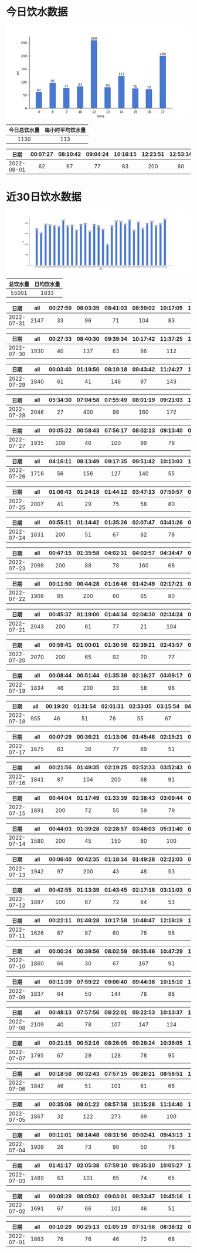 # 今日饮水数据

<div align=center>
<img src="today.jpg" style="zoom: 100%;" />

| 今日总饮水量 | 每小时平均饮水量 |
| :----: | :----: |
| 1130 | 113 |
</div>

| 日期 | 00:07:27 | 08:10:42 | 09:04:24 | 10:16:15 | 12:23:51 | 12:53:34 | 13:13:56 | 14:55:40 | 15:14:04 | 15:52:02 | 16:37:31 | 17:26:40 |
| :----: | :----: | :----: | :----: | :----: | :----: | :----: | :----: | :----: | :----: | :----: | :----: | :----: |
| 2022-08-01 | 62 | 97 | 77 | 83 | 200 | 60 | 80 | 123 | 46 | 29 | 73 | 200 |

# 近30日饮水数据

<div align=center>
<img src="30.jpg"style="zoom: 100%;" />

| 总饮水量 | 日均饮水量 |
| :----: | :----: |
| 55001 | 1833 |
</div>

| 日期 | all | 00:27:59 | 08:03:39 | 08:41:03 | 08:59:02 | 10:17:05 | 11:26:11 | 12:24:12 | 12:57:51 | 13:49:24 | 16:23:35 | 17:23:16 | 18:49:14 | 19:33:17 | 20:11:04 | 21:35:10 | 21:54:28 | 23:16:26 | 23:51:28 |
| :----: | :----: | :----: | :----: | :----: | :----: | :----: | :----: | :----: | :----: | :----: | :----: | :----: | :----: | :----: | :----: | :----: | :----: | :----: | :----: |
| 2022-07-31 | 2147 | 33 | 96 | 71 | 104 | 83 | 133 | 200 | 88 | 87 | 116 | 200 | 88 | 108 | 99 | 400 | 98 | 103 | 40 |

| 日期 | all | 00:27:33 | 08:40:30 | 09:39:34 | 10:17:42 | 11:37:25 | 12:34:25 | 13:05:40 | 14:01:54 | 14:58:03 | 15:16:41 | 16:00:31 | 16:35:22 | 17:19:48 | 17:44:08 | 18:38:31 | 19:41:27 | 20:42:24 | 21:12:27 | 21:59:13 | 22:51:13 | 23:32:06 |
| :----: | :----: | :----: | :----: | :----: | :----: | :----: | :----: | :----: | :----: | :----: | :----: | :----: | :----: | :----: | :----: | :----: | :----: | :----: | :----: | :----: | :----: | :----: |
| 2022-07-30 | 1930 | 40 | 137 | 63 | 86 | 112 | 200 | 79 | 86 | 98 | 61 | 60 | 88 | 200 | 150 | 71 | 55 | 61 | 86 | 104 | 67 | 26 |

| 日期 | all | 00:03:40 | 01:19:50 | 08:19:18 | 09:43:42 | 11:24:27 | 12:24:55 | 12:57:49 | 13:42:50 | 14:18:20 | 15:16:13 | 16:14:24 | 17:41:19 | 18:05:20 | 19:35:15 | 20:08:01 | 20:33:24 | 21:15:32 | 21:59:23 | 23:14:54 |
| :----: | :----: | :----: | :----: | :----: | :----: | :----: | :----: | :----: | :----: | :----: | :----: | :----: | :----: | :----: | :----: | :----: | :----: | :----: | :----: | :----: |
| 2022-07-29 | 1840 | 61 | 41 | 146 | 97 | 143 | 200 | 45 | 72 | 107 | 82 | 44 | 35 | 59 | 400 | 56 | 69 | 83 | 45 | 55 |

| 日期 | all | 05:34:30 | 07:04:58 | 07:55:49 | 08:01:19 | 09:21:03 | 10:05:19 | 11:33:10 | 12:20:31 | 13:04:09 | 14:40:55 | 15:27:36 | 16:20:55 | 17:21:35 | 19:08:33 | 19:58:25 | 21:23:52 | 22:27:46 |
| :----: | :----: | :----: | :----: | :----: | :----: | :----: | :----: | :----: | :----: | :----: | :----: | :----: | :----: | :----: | :----: | :----: | :----: | :----: |
| 2022-07-28 | 2046 | 27 | 400 | 98 | 160 | 172 | 26 | 57 | 200 | 138 | 102 | 65 | 89 | 200 | 144 | 63 | 37 | 68 |

| 日期 | all | 00:05:22 | 00:58:43 | 07:56:17 | 08:02:13 | 09:13:40 | 09:44:58 | 10:24:10 | 10:54:24 | 11:33:07 | 12:16:58 | 13:06:53 | 13:44:17 | 14:15:26 | 14:48:32 | 15:31:54 | 17:21:59 | 17:31:24 | 19:51:37 | 20:39:33 | 21:06:53 |
| :----: | :----: | :----: | :----: | :----: | :----: | :----: | :----: | :----: | :----: | :----: | :----: | :----: | :----: | :----: | :----: | :----: | :----: | :----: | :----: | :----: | :----: |
| 2022-07-27 | 1935 | 108 | 46 | 100 | 99 | 78 | 58 | 88 | 65 | 64 | 200 | 72 | 79 | 78 | 89 | 69 | 200 | 61 | 238 | 90 | 53 |

| 日期 | all | 04:16:11 | 08:13:49 | 09:17:35 | 09:51:42 | 10:13:03 | 12:18:05 | 13:05:32 | 14:17:04 | 15:13:36 | 16:55:47 | 17:16:36 | 17:35:11 | 19:00:43 | 19:57:50 | 20:45:07 | 21:45:56 | 23:00:59 |
| :----: | :----: | :----: | :----: | :----: | :----: | :----: | :----: | :----: | :----: | :----: | :----: | :----: | :----: | :----: | :----: | :----: | :----: | :----: |
| 2022-07-26 | 1716 | 56 | 156 | 127 | 140 | 55 | 200 | 38 | 113 | 105 | 87 | 200 | 78 | 98 | 26 | 67 | 96 | 74 |

| 日期 | all | 01:06:43 | 01:24:18 | 01:44:12 | 03:47:13 | 07:50:57 | 08:17:16 | 08:59:21 | 10:10:35 | 11:17:55 | 12:16:49 | 13:04:39 | 14:25:08 | 15:12:32 | 17:30:30 | 17:32:21 | 18:23:05 | 18:59:27 | 19:52:52 | 20:43:07 | 21:13:37 | 21:58:12 | 22:47:19 | 22:50:44 |
| :----: | :----: | :----: | :----: | :----: | :----: | :----: | :----: | :----: | :----: | :----: | :----: | :----: | :----: | :----: | :----: | :----: | :----: | :----: | :----: | :----: | :----: | :----: | :----: | :----: |
| 2022-07-25 | 2007 | 41 | 29 | 75 | 58 | 80 | 120 | 93 | 116 | 128 | 200 | 116 | 115 | 67 | 200 | 24 | 88 | 85 | 78 | 77 | 67 | 29 | 43 | 78 |

| 日期 | all | 00:55:11 | 01:14:42 | 01:35:26 | 02:07:47 | 03:41:26 | 04:14:03 | 05:47:23 | 07:15:52 | 08:12:59 | 08:20:08 | 09:46:32 | 10:12:13 | 16:01:16 | 16:53:34 | 17:34:40 | 18:03:55 | 19:04:12 | 19:34:56 | 19:54:54 | 20:22:36 | 20:52:21 | 21:35:16 | 22:49:50 | 23:47:09 |
| :----: | :----: | :----: | :----: | :----: | :----: | :----: | :----: | :----: | :----: | :----: | :----: | :----: | :----: | :----: | :----: | :----: | :----: | :----: | :----: | :----: | :----: | :----: | :----: | :----: | :----: |
| 2022-07-24 | 1631 | 200 | 51 | 67 | 82 | 78 | 37 | 92 | 63 | 77 | 20 | 59 | 90 | 40 | 78 | 55 | 11 | 66 | 61 | 40 | 36 | 71 | 70 | 95 | 92 |

| 日期 | all | 00:47:15 | 01:35:58 | 04:02:31 | 04:02:57 | 04:34:47 | 05:06:45 | 05:36:34 | 06:08:27 | 06:48:43 | 07:13:22 | 07:44:55 | 08:12:25 | 08:29:09 | 09:10:56 | 11:08:49 | 11:27:40 | 12:10:33 | 12:23:48 | 18:22:39 | 20:43:47 | 21:42:20 | 22:28:42 | 22:46:24 | 23:55:55 |
| :----: | :----: | :----: | :----: | :----: | :----: | :----: | :----: | :----: | :----: | :----: | :----: | :----: | :----: | :----: | :----: | :----: | :----: | :----: | :----: | :----: | :----: | :----: | :----: | :----: | :----: |
| 2022-07-23 | 2098 | 200 | 88 | 78 | 160 | 68 | 300 | 49 | 29 | 44 | 71 | 77 | 43 | 117 | 134 | 26 | 58 | 62 | 77 | 88 | 33 | 98 | 88 | 66 | 44 |

| 日期 | all | 00:11:50 | 00:44:28 | 01:16:46 | 01:42:49 | 02:17:21 | 02:41:25 | 03:02:38 | 03:37:17 | 04:07:39 | 06:02:10 | 06:57:53 | 07:39:00 | 08:13:16 | 17:03:48 | 17:35:14 | 18:23:33 | 20:03:24 | 20:32:21 | 21:35:54 | 22:47:49 |
| :----: | :----: | :----: | :----: | :----: | :----: | :----: | :----: | :----: | :----: | :----: | :----: | :----: | :----: | :----: | :----: | :----: | :----: | :----: | :----: | :----: | :----: |
| 2022-07-22 | 1908 | 85 | 200 | 60 | 65 | 80 | 31 | 90 | 83 | 70 | 79 | 79 | 96 | 27 | 82 | 92 | 106 | 400 | 76 | 59 | 48 |

| 日期 | all | 00:45:37 | 01:19:00 | 01:44:34 | 02:04:30 | 02:34:24 | 03:18:24 | 04:07:03 | 05:00:48 | 06:07:47 | 06:41:43 | 07:30:00 | 08:09:06 | 08:23:28 | 13:34:05 | 16:16:12 | 17:28:55 | 18:15:31 | 18:46:26 | 19:50:34 | 21:21:57 | 22:13:04 | 23:14:12 | 23:39:42 |
| :----: | :----: | :----: | :----: | :----: | :----: | :----: | :----: | :----: | :----: | :----: | :----: | :----: | :----: | :----: | :----: | :----: | :----: | :----: | :----: | :----: | :----: | :----: | :----: | :----: |
| 2022-07-21 | 2043 | 200 | 61 | 77 | 21 | 104 | 65 | 33 | 200 | 77 | 50 | 76 | 41 | 25 | 63 | 70 | 53 | 155 | 21 | 400 | 71 | 92 | 49 | 39 |

| 日期 | all | 00:59:41 | 01:00:01 | 01:30:59 | 02:39:21 | 02:43:57 | 03:19:24 | 03:56:37 | 04:26:25 | 04:43:26 | 05:25:09 | 05:55:45 | 06:25:26 | 08:50:27 | 14:14:31 | 14:46:21 | 15:25:26 | 15:56:38 | 16:32:21 | 17:26:53 | 18:05:02 | 19:13:43 | 20:27:25 | 21:38:16 | 22:32:58 | 23:00:00 | 23:55:24 |
| :----: | :----: | :----: | :----: | :----: | :----: | :----: | :----: | :----: | :----: | :----: | :----: | :----: | :----: | :----: | :----: | :----: | :----: | :----: | :----: | :----: | :----: | :----: | :----: | :----: | :----: | :----: | :----: |
| 2022-07-20 | 2070 | 200 | 65 | 92 | 70 | 77 | 29 | 63 | 69 | 31 | 200 | 59 | 82 | 49 | 92 | 71 | 84 | 124 | 76 | 81 | 71 | 84 | 22 | 63 | 68 | 93 | 55 |

| 日期 | all | 00:08:44 | 00:51:44 | 01:35:39 | 02:16:27 | 03:09:17 | 03:50:58 | 05:57:37 | 05:59:34 | 07:11:34 | 08:15:08 | 09:47:17 | 10:03:17 | 11:31:40 | 11:51:25 | 13:11:55 | 18:00:30 | 20:37:13 | 21:15:06 | 21:54:44 | 22:32:24 |
| :----: | :----: | :----: | :----: | :----: | :----: | :----: | :----: | :----: | :----: | :----: | :----: | :----: | :----: | :----: | :----: | :----: | :----: | :----: | :----: | :----: | :----: |
| 2022-07-19 | 1834 | 46 | 200 | 33 | 58 | 96 | 49 | 134 | 92 | 67 | 72 | 27 | 77 | 57 | 68 | 475 | 47 | 55 | 66 | 60 | 55 |

| 日期 | all | 00:19:20 | 01:31:54 | 02:01:31 | 02:33:05 | 03:15:54 | 04:02:36 | 14:30:21 | 15:17:35 | 16:30:27 | 18:46:49 | 20:22:57 | 21:48:26 | 22:21:18 | 22:45:30 |
| :----: | :----: | :----: | :----: | :----: | :----: | :----: | :----: | :----: | :----: | :----: | :----: | :----: | :----: | :----: | :----: |
| 2022-07-18 | 955 | 46 | 51 | 78 | 55 | 67 | 50 | 76 | 66 | 32 | 66 | 104 | 95 | 62 | 107 |

| 日期 | all | 00:07:29 | 00:36:21 | 01:13:06 | 01:45:46 | 02:15:21 | 03:01:37 | 03:39:53 | 12:32:03 | 13:34:08 | 14:02:53 | 14:34:21 | 15:04:32 | 15:34:47 | 16:09:13 | 17:10:45 | 18:04:26 | 19:22:00 | 19:53:51 | 20:48:52 | 20:52:21 | 21:39:27 | 22:23:10 | 22:57:00 | 23:19:29 | 23:49:38 |
| :----: | :----: | :----: | :----: | :----: | :----: | :----: | :----: | :----: | :----: | :----: | :----: | :----: | :----: | :----: | :----: | :----: | :----: | :----: | :----: | :----: | :----: | :----: | :----: | :----: | :----: | :----: |
| 2022-07-17 | 1675 | 63 | 36 | 77 | 89 | 51 | 21 | 26 | 200 | 68 | 61 | 33 | 72 | 55 | 96 | 97 | 28 | 58 | 57 | 29 | 84 | 52 | 89 | 62 | 73 | 98 |

| 日期 | all | 00:21:56 | 01:49:35 | 02:19:25 | 02:52:33 | 03:52:43 | 04:35:09 | 05:05:34 | 05:58:53 | 14:15:50 | 14:46:19 | 15:16:18 | 16:13:01 | 17:19:07 | 18:59:31 | 20:36:07 | 21:30:22 | 22:13:34 | 22:47:11 | 23:37:54 |
| :----: | :----: | :----: | :----: | :----: | :----: | :----: | :----: | :----: | :----: | :----: | :----: | :----: | :----: | :----: | :----: | :----: | :----: | :----: | :----: | :----: |
| 2022-07-16 | 1841 | 87 | 104 | 200 | 68 | 91 | 55 | 85 | 75 | 58 | 57 | 62 | 90 | 112 | 68 | 400 | 31 | 66 | 72 | 60 |

| 日期 | all | 00:44:04 | 01:17:49 | 01:33:39 | 02:38:43 | 03:09:44 | 03:48:10 | 04:57:28 | 05:53:46 | 06:13:39 | 07:45:24 | 16:19:50 | 16:42:43 | 18:05:50 | 19:03:32 | 19:44:47 | 20:18:40 | 20:50:11 | 21:20:24 | 21:50:27 | 22:20:03 | 22:43:35 | 23:13:43 | 23:43:28 |
| :----: | :----: | :----: | :----: | :----: | :----: | :----: | :----: | :----: | :----: | :----: | :----: | :----: | :----: | :----: | :----: | :----: | :----: | :----: | :----: | :----: | :----: | :----: | :----: | :----: |
| 2022-07-15 | 1891 | 200 | 72 | 55 | 59 | 79 | 65 | 80 | 60 | 58 | 68 | 73 | 120 | 98 | 85 | 54 | 55 | 200 | 123 | 50 | 67 | 45 | 68 | 57 |

| 日期 | all | 00:44:03 | 01:39:28 | 02:28:57 | 03:48:03 | 05:31:40 | 06:42:25 | 07:41:26 | 16:06:15 | 16:36:29 | 17:06:31 | 19:44:29 | 21:25:36 | 22:42:54 | 23:48:39 |
| :----: | :----: | :----: | :----: | :----: | :----: | :----: | :----: | :----: | :----: | :----: | :----: | :----: | :----: | :----: | :----: |
| 2022-07-14 | 1580 | 200 | 45 | 150 | 80 | 100 | 87 | 49 | 122 | 78 | 40 | 400 | 88 | 88 | 53 |

| 日期 | all | 00:06:40 | 00:42:35 | 01:18:34 | 01:49:28 | 02:22:03 | 02:56:59 | 03:31:49 | 04:28:17 | 04:58:45 | 05:58:43 | 06:34:47 | 06:51:32 | 07:49:07 | 08:56:46 | 15:31:13 | 16:02:19 | 17:10:22 | 17:51:12 | 18:28:58 | 19:37:25 | 20:12:16 | 20:28:47 | 21:05:02 | 22:26:07 | 22:43:59 |
| :----: | :----: | :----: | :----: | :----: | :----: | :----: | :----: | :----: | :----: | :----: | :----: | :----: | :----: | :----: | :----: | :----: | :----: | :----: | :----: | :----: | :----: | :----: | :----: | :----: | :----: | :----: |
| 2022-07-13 | 1942 | 97 | 200 | 43 | 48 | 53 | 73 | 37 | 78 | 78 | 216 | 62 | 71 | 88 | 69 | 34 | 67 | 93 | 48 | 60 | 80 | 69 | 39 | 40 | 121 | 78 |

| 日期 | all | 00:42:55 | 01:13:39 | 01:43:45 | 02:17:18 | 03:11:03 | 03:41:22 | 04:10:28 | 04:30:38 | 05:19:13 | 05:41:36 | 06:28:59 | 07:03:52 | 07:28:08 | 15:31:05 | 15:50:25 | 16:25:30 | 16:56:40 | 17:44:23 | 17:54:34 | 18:33:55 | 18:53:33 | 19:11:49 | 19:47:12 | 20:37:10 | 21:45:09 | 22:30:42 | 23:15:34 | 23:45:57 |
| :----: | :----: | :----: | :----: | :----: | :----: | :----: | :----: | :----: | :----: | :----: | :----: | :----: | :----: | :----: | :----: | :----: | :----: | :----: | :----: | :----: | :----: | :----: | :----: | :----: | :----: | :----: | :----: | :----: | :----: |
| 2022-07-12 | 1887 | 100 | 67 | 72 | 84 | 53 | 57 | 67 | 72 | 55 | 67 | 77 | 29 | 47 | 52 | 63 | 70 | 64 | 60 | 112 | 73 | 57 | 36 | 75 | 88 | 64 | 122 | 49 | 55 |

| 日期 | all | 00:22:11 | 01:48:28 | 10:17:58 | 10:48:47 | 12:18:19 | 13:41:39 | 14:41:27 | 15:13:21 | 15:57:54 | 16:28:09 | 17:00:58 | 20:17:55 | 21:03:39 | 21:37:50 | 22:17:39 | 22:49:48 | 23:35:02 |
| :----: | :----: | :----: | :----: | :----: | :----: | :----: | :----: | :----: | :----: | :----: | :----: | :----: | :----: | :----: | :----: | :----: | :----: | :----: |
| 2022-07-11 | 1626 | 87 | 87 | 60 | 78 | 98 | 400 | 69 | 65 | 79 | 97 | 92 | 108 | 47 | 78 | 77 | 85 | 19 |

| 日期 | all | 00:00:24 | 00:39:56 | 08:02:59 | 09:55:46 | 10:47:29 | 12:20:12 | 12:44:31 | 13:15:23 | 14:02:13 | 14:36:31 | 15:01:46 | 15:28:50 | 16:41:00 | 17:12:28 | 18:12:21 | 18:42:48 | 20:02:33 | 20:33:19 | 21:03:37 | 21:40:19 | 22:09:48 | 22:39:08 | 23:45:01 |
| :----: | :----: | :----: | :----: | :----: | :----: | :----: | :----: | :----: | :----: | :----: | :----: | :----: | :----: | :----: | :----: | :----: | :----: | :----: | :----: | :----: | :----: | :----: | :----: | :----: |
| 2022-07-10 | 1860 | 66 | 30 | 67 | 167 | 91 | 200 | 63 | 58 | 72 | 76 | 83 | 77 | 65 | 58 | 97 | 78 | 44 | 42 | 101 | 75 | 133 | 75 | 42 |

| 日期 | all | 00:11:39 | 07:59:22 | 09:06:40 | 09:44:38 | 10:15:10 | 11:27:49 | 12:14:15 | 13:01:29 | 14:45:30 | 15:15:10 | 16:17:50 | 16:52:41 | 18:40:46 | 19:12:56 | 20:41:45 | 21:53:53 | 22:22:51 | 22:43:51 | 23:13:18 |
| :----: | :----: | :----: | :----: | :----: | :----: | :----: | :----: | :----: | :----: | :----: | :----: | :----: | :----: | :----: | :----: | :----: | :----: | :----: | :----: | :----: |
| 2022-07-09 | 1837 | 64 | 50 | 144 | 78 | 88 | 97 | 200 | 35 | 77 | 90 | 67 | 34 | 77 | 31 | 400 | 77 | 84 | 87 | 57 |

| 日期 | all | 00:48:13 | 07:57:56 | 08:22:01 | 09:22:53 | 10:13:37 | 11:31:21 | 12:18:59 | 13:00:41 | 14:18:30 | 15:49:29 | 16:54:49 | 18:21:12 | 19:01:26 | 20:02:01 | 20:28:41 | 21:00:38 | 21:27:49 | 21:51:12 | 22:18:43 | 22:47:26 |
| :----: | :----: | :----: | :----: | :----: | :----: | :----: | :----: | :----: | :----: | :----: | :----: | :----: | :----: | :----: | :----: | :----: | :----: | :----: | :----: | :----: | :----: |
| 2022-07-08 | 2109 | 40 | 78 | 107 | 147 | 124 | 55 | 200 | 67 | 136 | 48 | 93 | 400 | 82 | 105 | 92 | 78 | 77 | 91 | 62 | 27 |

| 日期 | all | 00:21:15 | 00:52:16 | 08:26:05 | 09:26:24 | 10:36:05 | 12:18:27 | 12:59:36 | 14:07:40 | 15:13:19 | 16:51:03 | 17:18:17 | 17:35:00 | 19:35:15 | 20:48:40 | 21:04:57 | 22:25:15 | 23:08:00 | 23:38:31 |
| :----: | :----: | :----: | :----: | :----: | :----: | :----: | :----: | :----: | :----: | :----: | :----: | :----: | :----: | :----: | :----: | :----: | :----: | :----: | :----: |
| 2022-07-07 | 1795 | 67 | 29 | 128 | 78 | 95 | 200 | 76 | 41 | 140 | 177 | 200 | 95 | 35 | 67 | 55 | 148 | 105 | 59 |

| 日期 | all | 00:18:56 | 00:32:43 | 07:57:15 | 08:26:21 | 08:58:51 | 10:16:19 | 10:52:52 | 11:41:48 | 13:04:24 | 13:55:41 | 14:28:21 | 15:15:44 | 16:31:35 | 17:29:23 | 17:32:10 | 18:15:13 | 18:46:46 | 19:16:30 | 19:52:00 | 20:45:48 | 21:16:27 | 22:16:25 | 22:46:45 | 23:19:54 | 23:59:40 |
| :----: | :----: | :----: | :----: | :----: | :----: | :----: | :----: | :----: | :----: | :----: | :----: | :----: | :----: | :----: | :----: | :----: | :----: | :----: | :----: | :----: | :----: | :----: | :----: | :----: | :----: | :----: |
| 2022-07-06 | 1842 | 46 | 51 | 101 | 61 | 66 | 115 | 43 | 94 | 82 | 33 | 69 | 72 | 57 | 200 | 67 | 57 | 45 | 35 | 90 | 50 | 88 | 101 | 109 | 33 | 77 |

| 日期 | all | 00:35:06 | 08:01:22 | 08:57:58 | 10:15:28 | 11:14:40 | 12:14:32 | 13:00:58 | 15:00:45 | 16:00:28 | 17:23:51 | 17:32:47 | 19:03:04 | 20:19:50 | 21:51:33 | 22:18:40 | 22:25:22 | 22:52:39 | 23:22:15 |
| :----: | :----: | :----: | :----: | :----: | :----: | :----: | :----: | :----: | :----: | :----: | :----: | :----: | :----: | :----: | :----: | :----: | :----: | :----: | :----: |
| 2022-07-05 | 1867 | 32 | 122 | 273 | 89 | 100 | 200 | 61 | 147 | 88 | 200 | 70 | 107 | 67 | 63 | 78 | 55 | 60 | 55 |

| 日期 | all | 00:11:01 | 08:14:48 | 08:31:56 | 09:02:41 | 09:43:13 | 10:11:21 | 10:52:13 | 11:51:32 | 12:21:18 | 13:08:07 | 13:53:21 | 15:11:10 | 17:31:38 | 19:32:03 | 20:45:49 | 21:15:36 | 22:27:25 | 22:57:26 | 23:47:41 |
| :----: | :----: | :----: | :----: | :----: | :----: | :----: | :----: | :----: | :----: | :----: | :----: | :----: | :----: | :----: | :----: | :----: | :----: | :----: | :----: | :----: |
| 2022-07-04 | 1909 | 26 | 73 | 90 | 50 | 78 | 66 | 35 | 62 | 200 | 56 | 42 | 87 | 269 | 150 | 72 | 80 | 200 | 200 | 73 |

| 日期 | all | 01:41:17 | 02:05:38 | 07:59:10 | 09:35:10 | 10:05:27 | 10:42:39 | 11:13:24 | 12:44:33 | 13:14:29 | 13:45:41 | 14:21:57 | 14:48:21 | 15:35:50 | 16:01:09 | 17:11:09 | 18:46:37 | 19:16:28 | 21:31:58 | 22:02:11 | 22:34:10 | 23:11:13 |
| :----: | :----: | :----: | :----: | :----: | :----: | :----: | :----: | :----: | :----: | :----: | :----: | :----: | :----: | :----: | :----: | :----: | :----: | :----: | :----: | :----: | :----: | :----: |
| 2022-07-03 | 1489 | 63 | 101 | 85 | 74 | 65 | 38 | 48 | 200 | 53 | 58 | 63 | 27 | 60 | 61 | 66 | 200 | 54 | 46 | 57 | 42 | 28 |

| 日期 | all | 00:09:29 | 08:05:02 | 09:03:01 | 09:53:47 | 10:45:16 | 11:17:15 | 12:14:20 | 13:00:29 | 13:37:50 | 14:06:45 | 15:04:46 | 16:33:45 | 17:19:18 | 17:38:19 | 18:24:44 | 18:55:01 | 20:01:11 | 21:05:14 | 21:21:17 | 22:00:51 | 23:25:10 | 23:49:15 |
| :----: | :----: | :----: | :----: | :----: | :----: | :----: | :----: | :----: | :----: | :----: | :----: | :----: | :----: | :----: | :----: | :----: | :----: | :----: | :----: | :----: | :----: | :----: | :----: |
| 2022-07-02 | 1691 | 67 | 66 | 101 | 46 | 51 | 67 | 200 | 48 | 48 | 56 | 34 | 107 | 200 | 81 | 57 | 83 | 71 | 78 | 60 | 39 | 60 | 71 |

| 日期 | all | 00:10:29 | 00:25:13 | 01:05:19 | 07:51:56 | 08:38:32 | 09:12:19 | 09:32:08 | 10:14:44 | 11:39:46 | 12:14:54 | 13:03:14 | 14:33:06 | 15:07:18 | 16:34:02 | 17:34:34 | 18:53:21 | 19:25:01 | 20:11:04 | 20:49:05 | 21:28:38 | 21:51:09 | 22:52:19 | 23:06:49 |
| :----: | :----: | :----: | :----: | :----: | :----: | :----: | :----: | :----: | :----: | :----: | :----: | :----: | :----: | :----: | :----: | :----: | :----: | :----: | :----: | :----: | :----: | :----: | :----: | :----: |
| 2022-07-01 | 1863 | 76 | 76 | 46 | 72 | 68 | 55 | 28 | 96 | 391 | 200 | 33 | 48 | 28 | 26 | 84 | 200 | 17 | 49 | 67 | 66 | 38 | 47 | 52 |

